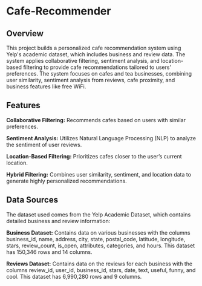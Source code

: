 # Cafe-Recommender

## Overview
This project builds a personalized cafe recommendation system using Yelp's academic dataset, which includes business and review data. The system applies collaborative filtering, sentiment analysis, and location-based filtering to provide cafe recommendations tailored to users' preferences. The system focuses on cafes and tea businesses, combining user similarity, sentiment analysis from reviews, cafe proximity, and business features like free WiFi.

## Features
**Collaborative Filtering:** Recommends cafes based on users with similar preferences.

**Sentiment Analysis:** Utilizes Natural Language Processing (NLP) to analyze the sentiment of user reviews.

**Location-Based Filtering:** Prioritizes cafes closer to the user’s current location.

**Hybrid Filtering:** Combines user similarity, sentiment, and location data to generate highly personalized recommendations.

## Data Sources
The dataset used comes from the Yelp Academic Dataset, which contains detailed business and review information:

**Business Dataset:** Contains data on various businesses with the columns business_id, name, address, city, state, postal_code, latitude, longitude, stars, review_count, is_open, attributes, categories, and hours. This dataset has 150,346 rows and 14 columns.

**Reviews Dataset:** Contains data on the reviews for each business with the columns review_id, user_id, business_id, stars, date, text, useful, funny, and cool. This dataset has 6,990,280 rows and 9 columns. 

